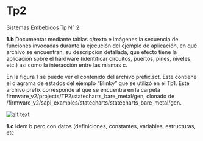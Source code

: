 # Tp2
Sistemas Embebidos Tp N° 2


**1.b** Documentar mediante tablas c/texto e imágenes la secuencia de funciones invocadas durante la ejecución del ejemplo de aplicación, en qué archivo se encuentran, su descripción detallada, qué efecto tiene la aplicación sobre el hardware (identificar circuitos, puertos, pines, niveles, etc.) así como la interacción entre las mismas c. 


En la figura 1 se puede ver el contenido del archivo prefix.sct. Este contiene el diagrama de
estados del ejemplo “Blinky” que se utilizó en el Tp1. Este archivo prefix corresponde al que se
encuentra en la carpeta firmware_v2/projects/TP2/statecharts_bare_metal/gen, clonado de
/firmware_v2/sapi_examples/statecharts/statecharts_bare_metal/gen.

![alt text](mg/1b-1.PNG)

**1.c** Idem b pero con datos (definiciones, constantes, variables, estructuras, etc
<!--stackedit_data:
eyJoaXN0b3J5IjpbLTE4MzE4NzkzMDQsMTE0ODk4NDg2OF19
-->